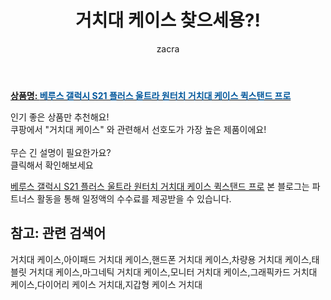 ﻿---
layout: post
title:  "거치대 케이스 찾으세용?!"
author: zacra
categories: [ 아이템 ]
tags: [거치대 케이스,아이패드 거치대 케이스,핸드폰 거치대 케이스,차량용 거치대 케이스,태블릿 거치대 케이스,마그네틱 거치대 케이스,모니터 거치대 케이스,그래픽카드 거치대 케이스,다이어리 케이스 거치대,지갑형 케이스 거치대]
image: https://static.coupangcdn.com/image/vendor_inventory/4a99/7e6af70337a99ea79a78b8ca81e29c151eb6e3afeac6c76bd0cee4d5cc61.jpg 
description: "쿠팡에서 거치대 케이스 관련 키워드로 가장 고객 선호도가 높은 제품이랍니다."
rating: 4.5
---

<a href="https://link.coupang.com/re/AFFSDP?lptag=AF8407795&pageKey=4737947863&itemId=6016563638&vendorItemId=73314247671&traceid=V0-153-54559e7daf48642d"><b>상품명: <font color='#01579B'>베루스 갤럭시 S21 플러스 울트라 원터치 거치대 케이스 퀵스탠드 프로</font></b></a>

인기 좋은 상품만 추천해요!<br/>
쿠팡에서 "거치대 케이스" 와 관련해서 선호도가 가장 높은 제품이에요!<br/><br/>
무슨 긴 설명이 필요한가요?  
클릭해서 확인해보세요


<a href="https://link.coupang.com/re/AFFSDP?lptag=AF8407795&pageKey=4737947863&itemId=6016563638&vendorItemId=73314247671&traceid=V0-153-54559e7daf48642d">베루스 갤럭시 S21 플러스 울트라 원터치 거치대 케이스 퀵스탠드 프로</a>
본 블로그는 파트너스 활동을 통해 일정액의 수수료를 제공받을 수 있습니다.

## 참고: 관련 검색어    
거치대 케이스,아이패드 거치대 케이스,핸드폰 거치대 케이스,차량용 거치대 케이스,태블릿 거치대 케이스,마그네틱 거치대 케이스,모니터 거치대 케이스,그래픽카드 거치대 케이스,다이어리 케이스 거치대,지갑형 케이스 거치대